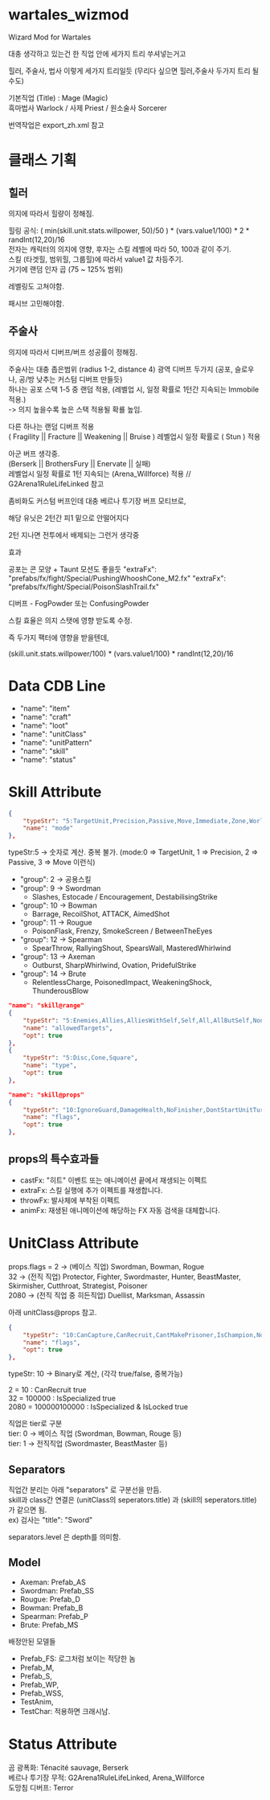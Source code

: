 # wartales_wizmod
Wizard Mod for Wartales

대충 생각하고 있는건 한 직업 안에 세가지 트리 쑤셔넣는거고

힐러, 주술사, 법사 이렇게 세가지 트리일듯 (무리다 싶으면 힐러,주술사 두가지 트리 될수도)

기본직업 (Title) : Mage (Magic)  
흑마법사 Warlock / 사제 Priest / 원소술사 Sorcerer

번역작업은 export_zh.xml 참고



# 클래스 기획
## 힐러

의지에 따라서 힐량이 정해짐.

힐링 공식: ( min(skill.unit.stats.willpower, 50)/50 ) * (vars.value1/100) * 2 * randInt(12,20)/16  
전자는 캐릭터의 의지에 영향, 후자는 스킬 레벨에 따라 50, 100과 같이 주기.  
스킬 (타겟힐, 범위힐, 그룹힐)에 따라서 value1 값 차등주기.  
거기에 랜덤 인자 곱 (75 ~ 125% 범위)

레벨링도 고쳐야함.

패시브 고민해야함.


## 주술사

의지에 따라서 디버프/버프 성공률이 정해짐.

주술사는 대충 좁은범위 (radius 1-2, distance 4) 광역 디버프 두가지 (공포, 슬로우나, 공/방 낮추는 커스텀 디버프 만들듯)  
하나는 공포 스택 1-5 중 랜덤 적용, (레벨업 시, 일정 확률로 1턴간 지속되는 Immobile 적용.)  
-> 의지 높을수록 높은 스택 적용될 확룔 높임.

다른 하나는 랜덤 디버프 적용  
( Fragility || Fracture || Weakening || Bruise ) 
레벨업시 일정 확률로 ( Stun ) 적용


아군 버프 생각중.  
(Berserk || BrothersFury || Enervate || 실패)  
레벨업시 일정 확률로 1턴 지속되는 (Arena_Willforce) 적용 // G2Arena1RuleLifeLinked 참고

좀비화도 커스텀 버프인데 대충 베르나 투기장 버프 모티브로,

해당 유닛은 2턴간 피1 밑으로 안떨어지다

2턴 지나면 전투에서 배제되는 그런거 생각중


효과

공포는 콘 모양 + Taunt 모션도 좋을듯
"extraFx": "prefabs/fx/fight/Special/PushingWhooshCone_M2.fx"
"extraFx": "prefabs/fx/fight/Special/PoisonSlashTrail.fx"

디버프 - FogPowder 또는 ConfusingPowder


스킬 효율은 의지 스탯에 영향 받도록 수정.

즉 두가지 팩터에 영향을 받을텐데,

(skill.unit.stats.willpower/100) * (vars.value1/100) * randInt(12,20)/16



# Data CDB Line
- "name": "item"
- "name": "craft"
- "name": "loot"
- "name": "unitClass"
- "name": "unitPattern"
- "name": "skill"
- "name": "status"


# Skill Attribute
```json
{
    "typeStr": "5:TargetUnit,Precision,Passive,Move,Immediate,Zone,WorldPassive",
    "name": "mode"
},
```
typeStr:5 -> 숫자로 계산. 중복 불가. (mode:0 => TargetUnit, 1 => Precision, 2 => Passive, 3 => Move 이런식)

- "group": 2 -> 공용스킬
- "group": 9 -> Swordman
    - Slashes, Estocade / Encouragement, DestabilisingStrike
- "group": 10 -> Bowman
    - Barrage, RecoilShot, ATTACK, AimedShot
- "group": 11 -> Rougue
    - PoisonFlask, Frenzy, SmokeScreen / BetweenTheEyes
- "group": 12 -> Spearman
    - SpearThrow, RallyingShout, SpearsWall, MasteredWhirlwind
- "group": 13 -> Axeman
    - Outburst, SharpWhirlwind, Ovation, PridefulStrike
- "group": 14 -> Brute
    - RelentlessCharge, PoisonedImpact, WeakeningShock, ThunderousBlow

```json
"name": "skill@range"
{
    "typeStr": "5:Enemies,Allies,AlliesWithSelf,Self,All,AllButSelf,None",
    "name": "allowedTargets",
    "opt": true
},
{
    "typeStr": "5:Disc,Cone,Square",
    "name": "type",
    "opt": true
},
```

```json
"name": "skill@props"
{
    "typeStr": "10:IgnoreGuard,DamageHealth,NoFinisher,DontStartUnitTurn,NoPreviewTargets,PushbackIgnoreUnits,DistanceBonusApplied,IsTrap,HideInSkillBar",
    "name": "flags",
    "opt": true
},
```

## props의 특수효과들
- castFx: "히트" 이벤트 또는 애니메이션 끝에서 재생되는 이펙트
- extraFx: 스킬 실행에 추가 이펙트를 재생합니다.
- throwFx: 발사체에 부착된 이펙트
- animFx: 재생된 애니메이션에 해당하는 FX 자동 검색을 대체합니다.


# UnitClass Attribute
props.flags = 2 -> (베이스 직업) Swordman, Bowman, Rogue  
32 -> (전직 직업) Protector, Fighter, Swordmaster, Hunter, BeastMaster, Skirmisher, Cutthroat, Strategist, Poisoner  
2080 -> (전직 직업 중 히든직업) Duellist,  Marksman, Assassin  

아래 unitClass@props 참고.
```json
{
    "typeStr": "10:CanCapture,CanRecruit,CantMakePrisoner,IsChampion,NoEquipDrop,IsSpecialized,IsReserve,ForceDropWeapon,BattleNotCount,CantSurround,LockRotation,IsLocked,HasVisualVariants,GhostUnit,NoWeapon,Plagued,CanTransport,NoPunch,PreventSkilled,ArenaChampion,PreventRenfort",
    "name": "flags",
    "opt": true
},
```
typeStr: 10 -> Binary로 계산, (각각 true/false, 중복가능)

2 = 10 : CanRecruit true  
32 = 100000 : IsSpecialized true  
2080 = 100000100000 : IsSpecialized & IsLocked true  

직업은 tier로 구분  
tier: 0 -> 베이스 직업 (Swordman, Bowman, Rouge 등)  
tier: 1 -> 전직직업 (Swordmaster, BeastMaster 등)  

## Separators
직업간 분리는 아래 "separators" 로 구분선을 만듬.  
skill과 class간 연결은 (unitClass의 seperators.title) 과 (skill의 seperators.title) 가 같으면 됨.  
ex) 검사는 "title": "Sword"

separators.level 은 depth를 의미함.

## Model
- Axeman: Prefab_AS
- Swordman: Prefab_SS
- Rougue: Prefab_D
- Bowman: Prefab_B
- Spearman: Prefab_P
- Brute: Prefab_MS

배정안된 모델들
- Prefab_FS: 로그처럼 보이는 적당한 놈
- Prefab_M,
- Prefab_S,
- Prefab_WP,
- Prefab_WSS, 
- TestAnim, 
- TestChar: 적용하면 크래시남.

# Status Attribute
곰 광폭화: Ténacité sauvage, Berserk  
베르나 투기장 무적: G2Arena1RuleLifeLinked, Arena_Willforce  
도망침 디버프: Terror